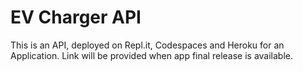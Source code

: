 # EV Charger API
This is an API, deployed on Repl.it, Codespaces and Heroku for an Application. Link will be provided when app final release is available.
